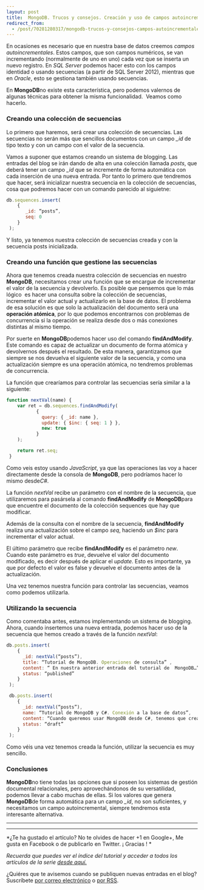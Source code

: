 ```yaml
---
layout: post
title:  MongoDB. Trucos y consejos. Creación y uso de campos autoincrementales
redirect_from:
  - /post/70281280317/mongodb-trucos-y-consejos-campos-autoincrementales.html
---
```


En ocasiones es necesario que en nuestra base de datos creemos *campos
autoincrementales*. Estos campos, que son campos numéricos, se van
incrementando (normalmente de uno en uno) cada vez que se inserta un
nuevo registro. En *SQL Server* podemos hacer esto con los campos
identidad o usando secuencias (a partir de SQL Server 2012), mientras
que en *Oracle*, esto se gestiona también usando secuencias.

 En **MongoDB**no existe esta característica, pero podemos valernos de
algunas técnicas para obtener la misma funcionalidad.  Veamos como
hacerlo.

### Creando una colección de secuencias

Lo primero que haremos, será crear una colección de secuencias. Las
secuencias no serán más que sencillos documentos con un campo *_id* de
tipo texto y con un campo con el valor de la secuencia.

 Vamos a suponer que estamos creando un sistema de blogging. Las
entradas del blog se irán dando de alta en una colección llamada
*posts*, que deberá tener un campo *_id* que se incremente de forma
automática con cada inserción de una nueva entrada. Por tanto lo primero
que tendremos que hacer, será inicializar nuestra secuencia en la
colección de secuencias, cosa que podremos hacer con un comando parecido
al siguietne:

```javascript
db.sequences.insert(
    {
       _id: “posts”,
       seq: 0
    }
 );
```

Y listo, ya tenemos nuestra colección de secuencias creada y con la
secuencia posts inicializada.

### Creando una función que gestione las secuencias

Ahora que tenemos creada nuestra colección de secuencias en nuestro
**MongoDB**, necesitamos crear una función que se encargue de
incrementar el valor de la secuencia y devolverlo. Es posible que
pensemos que lo más lógico  es hacer una consulta sobre la colección de
secuencias, incrementar el valor actual y actualizarlo en la base de
datos. El problema de esa solución es que solo la actualización del
documento será una **operación atómica**, por lo que podemos
encontrarnos con problemas de concurrencia si la operación se realiza
desde dos o más conexiones distintas al mismo tiempo. 

 Por suerte en **MongoDB**podemos hacer uso del comando
**findAndModify**. Este comando es capaz de actualizar un documento de
forma atómica y devolvernos después el resultado. De esta manera,
garantizamos que siempre se nos devuelva el siguiente valor de la
secuencia, y como una actualización siempre es una operación atómica, no
tendremos problemas de concurrencia. 

 La función que crearíamos para controlar las secuencias sería similar a
la siguiente:

```javascript
function nextVal(name) {
    var ret = db.sequences.findAndModify(
           {
             query: { _id: name },
             update: { $inc: { seq: 1 } },
             new: true
           }
    );

    return ret.seq;
 }
```

Como veis estoy usando *JavaScript*, ya que las operaciones las voy a
hacer directamente desde la consola de **MongoDB**, pero podríamos hacer
lo mismo desde*C#*. 

La función *nextVal* recibe un parámetro con el nombre de la secuencia,
que utilizaremos para pasársela al comando **findAndModify** de
**MongoDB**para que encuentre el documento de la colección sequences que
hay que modificar. 

 Además de la consulta con el nombre de la secuencia,
**findAndModify** realiza una actualización sobre el campo *seq*,
haciendo un *$inc* para incrementar el valor actual. 

El último parámetro que recibe **findAndModify** es el parámetro *new*.
Cuando este parámetro es *true*, devuelve el valor del documento
modificado, es decir después de aplicar el *update*. Esto es importante,
ya que por defecto el valor es false y devuelve el documento antes de la
actualización.

 Una vez tenemos nuestra función para controlar las secuencias, veamos
como podemos utilizarla.

### Utilizando la secuencia

Como comentaba antes, estamos implementando un sistema de blogging.
Ahora, cuando insertemos una nueva entrada, podemos hacer uso de la
secuencia que hemos creado a través de la función *nextVal*:

```javascript
db.posts.insert(
    {
      _id: nextVal(“posts”),
      title: “Tutorial de MongoDB. Operaciones de consulta” ,
      content: “ En nuestra anterior entrada del tutorial de  MongoDB…”,
      status: “published”
    }
 );

 db.posts.insert(
    {
      _id: nextVal(“posts”),
      name: “Tutorial de MongoDB y C#. Conexión a la base de datos”,
      content: “Cuando queremos usar MongoDB desde C#, tenemos que crear una conexión …”,
      status: “draft”
    }
 );
```

Como véis una vez tenemos creada la función, utilizar la secuencia es
muy sencillo.

### Conclusiones

**MongoDB**no tiene todas las opciones que si poseen los sistemas de
gestión documental relacionales, pero aprovechándonos de su
versatilidad, podemos llevar a cabo muchas de ellas. Si los valores que
genera **MongoDB**de forma automática para un campo *_id*, no son
suficientes, y necesitamos un campo autoincremental, siempre tendremos
esta interesante alternativa.

* * * * *

* * * * *

*¿Te ha gustado el artículo? No te olvides de hacer +1 en Google+, Me
gusta en Facebook o de publicarlo en Twitter. ¡ Gracias !
*

*Recuerda que puedes ver el índice del tutorial y acceder a todos los
artículos de la serie [desde
aquí.](http://www.charlascylon.com/p/tutorial-mongodb.html)*

¿Quiéres que te avisemos cuando se publiquen nuevas entradas en el blog?
Suscríbete [por correo
electrónico](http://feedpress.it/e/mailverify?feed_id=charlascylon&loc=es)
o [por RSS](feed://www.charlascylon.com/rss).*[
](http://www.charlascylon.com/p/tutorial-mongodb.html)*

